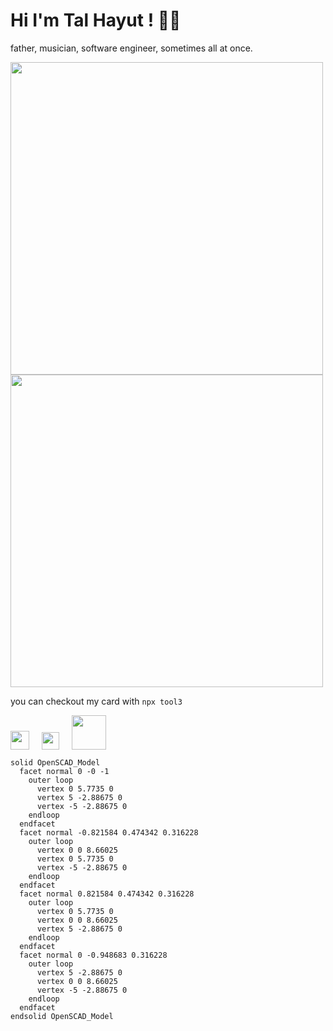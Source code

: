 # Hi I'm Tal Hayut ! 👋🏼
father, musician, software engineer, sometimes all at once.

<img src="https://github-profile-summary-cards.vercel.app/api/cards/profile-details?username=tool3&theme=monokai" width="500" />
<img src="https://wakatime.com/share/@01d1d52d-5fe4-4fbe-89ba-2ee401c977aa/85a9a932-e8e5-4431-949a-637f775591bc.svg" width="500"/>   

you can checkout my card with `npx tool3`

<div style="display: flex; align-items: flex-end; justify-content: flex-start;">
  <a href="https://github.com/tool3/repositories"><img src="./img/github.svg" width="30"/></a>
  <a href="https://linkedin.com/in/talhayut"><img src="./img/linkedin.svg" width="28" style="margin-left: 20px;"/></a>
  <a href="https://www.npmjs.com/~tool3"><img src="./img/npm.svg" width="55" style="margin-left: 20px;"/></a>
</div>   

```stl
solid OpenSCAD_Model
  facet normal 0 -0 -1
    outer loop
      vertex 0 5.7735 0
      vertex 5 -2.88675 0
      vertex -5 -2.88675 0
    endloop
  endfacet
  facet normal -0.821584 0.474342 0.316228
    outer loop
      vertex 0 0 8.66025
      vertex 0 5.7735 0
      vertex -5 -2.88675 0
    endloop
  endfacet
  facet normal 0.821584 0.474342 0.316228
    outer loop
      vertex 0 5.7735 0
      vertex 0 0 8.66025
      vertex 5 -2.88675 0
    endloop
  endfacet
  facet normal 0 -0.948683 0.316228
    outer loop
      vertex 5 -2.88675 0
      vertex 0 0 8.66025
      vertex -5 -2.88675 0
    endloop
  endfacet
endsolid OpenSCAD_Model
```
